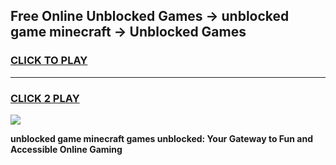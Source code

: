 
## Free Online Unblocked Games → unblocked game minecraft → Unblocked Games
<h3>
<a href="https://premium.freeplayer.one?title=unblocked_game_minecraft&ref=21F">CLICK TO PLAY</a></h3>
<hr>

<h3>
<a href="https://premium.freeplayer.one?title=unblocked_game_minecraft&ref=21F">CLICK 2 PLAY</a>
  
</h3>

<a href="https://premium.freeplayer.one?title=unblocked_game_minecraft&ref=21F/"><img src="https://clearcache.store/games.png"></a>


**unblocked game minecraft games unblocked: Your Gateway to Fun and Accessible Online Gaming**
